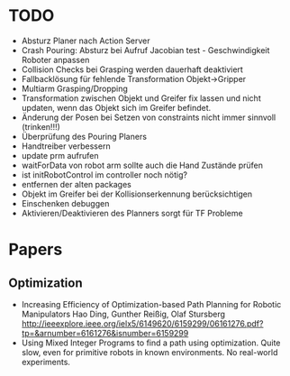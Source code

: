 # TODO
- Absturz Planer nach Action Server
- Crash Pouring: Absturz bei Aufruf Jacobian
test - Geschwindigkeit Roboter anpassen
- Collision Checks bei Grasping werden dauerhaft deaktiviert
- Fallbacklösung für fehlende Transformation Objekt->Gripper
- Multiarm Grasping/Dropping
- Transformation zwischen Objekt und Greifer fix lassen und nicht updaten, wenn das Objekt sich im Greifer befindet.
- Änderung der Posen bei Setzen von constraints nicht immer sinnvoll (trinken!!!)
- Überprüfung des Pouring Planers
- Handtreiber verbessern
- update prm aufrufen
- waitForData von robot arm sollte auch die Hand Zustände prüfen
- ist initRobotControl im controller noch nötig?
- entfernen der alten packages
- Objekt im Greifer bei der Kollisionserkennung berücksichtigen
- Einschenken debuggen
- Aktivieren/Deaktivieren des Planners sorgt für TF Probleme

# Papers
## Optimization
- Increasing Efficiency of Optimization-based Path Planning for Robotic Manipulators
Hao Ding, Gunther Reißig, Olaf Stursberg
http://ieeexplore.ieee.org/ielx5/6149620/6159299/06161276.pdf?tp=&arnumber=6161276&isnumber=6159299
- Using Mixed Integer Programs to find a path using optimization. 
Quite slow, even for primitive robots in known environments. No real-world experiments. 